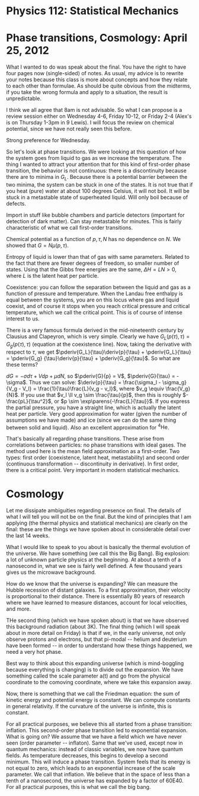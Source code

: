 Physics 112: Statistical Mechanics
==================================
Phase transitions, Cosmology: April 25, 2012
============================================

What I wanted to do was speak about the final. You have the right to have
four pages now (single-sided) of notes. As usual, my advice is to rewrite
your notes because this class is more about concepts and how they relate to
each other than formulae. As should be quite obvious from the midterms, if
you take the wrong formula and apply to a situation, the result is
unpredictable.

I think we all agree that 8am is not advisable. So what I can propose is a
review session either on Wednesday 4-6, Friday 10-12, or Friday 2-4 (Alex's
is on Thursday 1-3pm in 9 Lewis). I will focus the review on chemical
potential, since we have not really seen this before.

Strong preference for Wednesday.

So let's look at phase transitions. We were looking at this question of how
the system goes from liquid to gas as we increase the temperature. The
thing I wanted to attract your attention that for this kind of first-order
phase transition, the behavior is not continuous: there is a discontinuity
because there are to minima in $G_L$. Because there is a potential barrier
between the two minima, the system can be stuck in one of the states. It is
not true that if you heat (pure) water at about 100 degrees Celsius, it
will not boil. It will be stuck in a metastable state of superheated
liquid. Will only boil because of defects.

Import in stuff like bubble chambers and particle detectors (important for
detection of dark matter). Can stay metastable for minutes. This is fairly
characteristic of what we call first-order transitions.

Chemical potential as a function of $p, \tau, N$ has no dependence on
$N$. We showed that $G = N\mu(p,\tau)$.

Entropy of liquid is lower than that of gas with same parameters. Related
to the fact that there are fewer degrees of freedom, so smaller number of
states. Using that the Gibbs free energies are the same, $\Delta H = LN >
0$, where $L$ is the latent heat per particle.

Coexistence: you can follow the separation between the liquid and gas as a
function of pressure and temperature. When the Landau free enthalpy is
equal between the systems, you are on this locus where gas and liquid
coexist, and of course it stops when you reach critical pressure and
critical temperature, which we call the critical point. This is of course
of intense interest to us.

There is a very famous formula derived in the mid-nineteenth century by
Clausius and Clapeyron, which is very simple. Clearly we have
$G_L(p(\tau),\tau) = G_g(p(\tau),\tau)$ (equation at the coexistence
line). Now, taking the derivative with respect to $\tau$, we get
$\pderiv{G_L}{\tau}\deriv{p}{\tau} + \pderiv{G_L}{\tau} = \pderiv{G_g}
{\tau}\deriv{p}{\tau} + \pderiv{G_g}{\tau}$. So what are these terms?

$dG = -\sigma d\tau + Vdp + \mu dN$, so $\pderiv{G}{p} = V$,
$\pderiv{G}{\tau} = -\sigma$. Thus we can solve: $\deriv{p}{\tau} =
\frac{\sigma_l - \sigma_g}{V_g - V_l} = \frac{1}{\tau}\frac{L}{v_g - v_l}$,
where $v_g \equiv \frac{V_g}{N}$. If you use that $v_l \ll v_g \sim
\frac{\tau}{p}$, then this is roughly $-\frac{pL}{\tau^2}$, or $p \sim
\exp\parens{-\frac{L}{\tau}}$. If you express the partial pressure, you
have a straight line, which is actually the latent heat per particle. Very
good approximation for water (given the number of assumptions we have made)
and ice (since we can do the same thing between solid and liquid). Also an
excellent approximation for $^4\mathrm{He}$.

That's basically all regarding phase transitions. These arise from
correlations between particles: no phase transitions with ideal gases. The
method used here is the mean field approximation as a first-order. Two
types: first order (coexistence, latent heat, metastability) and second
order (continuous transformation -- discontinuity in derivative). In first
order, there is a critical point. Very important in modern statistical
mechanics.

Cosmology
=========
Let me dissipate ambiguities regarding presence on final. The details of
what I will tell you will not be on the final. But the kind of principles
that I am applying (the thermal physics and statistical mechanics) are
clearly on the final: these are the things we have spoken about in
considerable detail over the last 14 weeks.

What I would like to speak to you about is basically the thermal evolution
of the universe. We have something (we call this the Big Bang). Big
explosion: a lot of unknown particle physics at the beginning. At about a
tenth of a nanosecond in, what we see is fairly well defined. A few
thousand years gives us the microwave background.

How do we know that the universe is expanding? We can measure the Hubble
recession of distant galaxies. To a first approximation, their velocity is
proportional to their distance. There is essentially 80 years of research
where we have learned to measure distances, account for local velocities,
and more.

THe second thing (which we have spoken about) is that we have observed this
background radiation (about 3K). The final thing (which I will speak about
in more detail on Friday) is that if we, in the early universe, not only
observe protons and electrons, but that pi-modal -- helium and deuterium
have been formed -- in order to understand how these things happened, we
need a very hot phase.

Best way to think about this expanding universe (which is mind-boggling
because everything is changing) is to divide out the expansion. We have
something called the scale parameter a(t) and go from the physical
coordinate to the comoving coordinate, where we take this expansion away.

Now, there is something that we call the Friedman equation: the sum of
kinetic energy and potential energy is constant. We can compute constants
in general relativity. If the curvature of the universe is infinite, this
is constant.

For all practical purposes, we believe this all started from a phase
transition: inflation. This second-order phase transition led to
exponential expansion. What is going on? We assume that we have a field
which we have never seen (order parameter -- inflaton). Same that we've
used, except now in quantum mechanics: instead of classic variables, we now
have quantum fields. As temperature decreases, this begins to develop a
second minimum. This will induce a phase transition. System feels that its
energy is not equal to zero, which leads to an exponential increase of the
scale parameter. We call that inflation. We believe that in the space of
less than a tenth of a nanosecond, the universe has expanded by a factor of
60E40. For all practical purposes, this is what we call the big bang.
